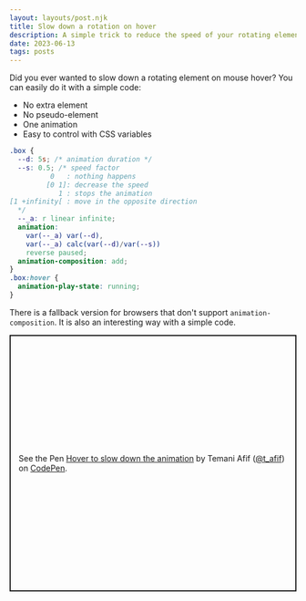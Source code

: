 ```yaml
---
layout: layouts/post.njk
title: Slow down a rotation on hover
description: A simple trick to reduce the speed of your rotating element 
date: 2023-06-13
tags: posts
---
```


Did you ever wanted to slow down a rotating element on mouse hover? You can easily do it with a simple code:
* No extra element 
* No pseudo-element
* One animation
* Easy to control with CSS variables


```css
.box {
  --d: 5s; /* animation duration */
  --s: 0.5; /* speed factor 
          0   : nothing happens
         [0 1]: decrease the speed
            1 : stops the animation
[1 +infinity[ : move in the opposite direction
  */
  --_a: r linear infinite;
  animation: 
    var(--_a) var(--d),
    var(--_a) calc(var(--d)/var(--s)) 
    reverse paused;
  animation-composition: add;
}
.box:hover {
  animation-play-state: running;
}
```

There is a fallback version for browsers that don't support `animation-composition`. It is also an interesting way with a simple code.


<p class="codepen" data-height="450" data-default-tab="result" data-slug-hash="vYQNLoe" data-preview="true" data-user="t_afif" style="height: 450px; box-sizing: border-box; display: flex; align-items: center; justify-content: center; border: 2px solid; margin: 1em 0; padding: 1em;">
  <span>See the Pen <a href="https://codepen.io/t_afif/pen/vYQNLoe">
  Hover to slow down the animation</a> by Temani Afif (<a href="https://codepen.io/t_afif">@t_afif</a>)
  on <a href="https://codepen.io">CodePen</a>.</span>
</p>
<script async src="https://cpwebassets.codepen.io/assets/embed/ei.js"></script>

